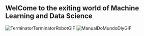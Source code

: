 ## WelCome to the exiting world of Machine Learning and Data Science 
![TerminatorTerminatorRobotGIF](https://github.com/user-attachments/assets/5398ba2f-508d-4822-b411-7db7cb9ea704)
![ManualDoMundoDiyGIF](https://github.com/user-attachments/assets/2e79ac31-4698-4dde-9bed-6290581563b6)
